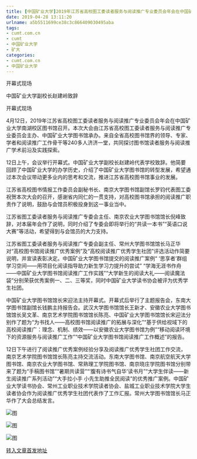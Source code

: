 ```yaml
---
title: [中国矿业大学]2019年江苏省高校图工委读者服务与阅读推广专业委员会年会在中国矿大召开 | cumt.com.cn
date: 2019-04-28 13:11:20
urlname: a5b5511699ce38c3c866409030495aba
tags: 
- cumt.com.cn
- cumt
- 中国矿业大学
- 矿大
categories:
- cumt.com.cn
- 中国矿业大学
---
```


开幕式现场

中国矿业大学副校长赵建岭致辞

开幕式现场

4月12日，2019年江苏省高校图工委读者服务与阅读推广专业委员会年会在中国矿业大学南湖校区图书馆召开。本次大会由江苏省高校图工委读者服务与阅读推广专业委员会主办、中国矿业大学图书馆承办。来自全省高校图书馆界的领导、专家、学者和阅读推广工作骨干等240多人济济一堂，共同探讨图书馆读者服务与阅读推广学术前沿及实践探索。

12日上午，会议举行开幕式。中国矿业大学副校长赵建岭代表学校致辞。他简要回顾了中国矿业大学的办学历史，介绍了中国矿业大学图书馆的转型发展，希望通过本次会议带动更多业内的思考和交流，推进江苏省高校图书馆事业的发展。

江苏省高校图书情报工作委员会副秘书长、南京大学图书馆副馆长罗钧代表图工委祝贺本次大会的召开，感谢省内同仁的一贯支持，对高校图书馆承担的阅读推广职责作了说明，鼓励与会馆员积极投身到这一事业当中。

江苏省图工委读者服务与阅读推广专委会主任、南京农业大学图书馆馆长倪峰致辞，对本届年会作了说明，同时介绍了专委会即将举行的“共读一本书”“英语口说大赛”等活动，希望得到与会馆员的大力支持。

江苏省图工委读者服务与阅读推广专委会副主任、常州大学图书馆馆长马正华对“高校图书馆阅读推广优秀案例”及“高校阅读推广优秀学生社团”评选活动作简要说明，并宣读表彰决定。中国矿业大学图书馆提交的阅读推广案例“ ‘思享者’群组学习空间——用项目化阅读指导助力新生学习力提升的尝试” “学海无涯书作舟——中国矿业大学图书馆阅读推广工作实践”“大学新生的阅读大礼——阅读魔法袋”分别荣获优秀案例一、二、三等奖，同时中国矿业大学读书协会被评为优秀学生社团。

中国矿业大学图书馆馆长宋迎法主持开幕式。开幕式后举行了主题报告会，东南大学图书馆副馆长钱鹏主持报告会。武汉大学图书馆馆长王新才、安徽农业大学图书馆馆长吴文革、南京艺术学院图书馆馆长陈亮、中国矿业大学图书馆馆长宋迎法分别作了题为“为书找人——高校图书馆阅读推广的拓展与深化”“基于供给视域下的高校阅读推广：理念、机制、绩效——以安徽农业大学图书馆为例”“移动阅读环境下的资源服务与阅读推广工作”“中国矿业大学图书馆阅读推广工作概述”的报告。

12日下午进行了阅读推广优秀案例经验分享及阅读推广优秀学生社团工作交流，南京艺术学院图书馆馆长陈亮主持交流活动。东南大学图书馆、南京航空航天大学图书馆、南京农业大学图书馆、常熟理工学院图书馆、南京晓庄学院图书馆分别带来了题为“手稿图书馆”“暑期共读营”“‘腹有诗书气自华’读书月”“大学生伴读——新生阅读推广系列活动”“大手拉小手 小先生助推全民阅读”的优秀推广案例。中国矿业大学读书协会、常州工业职业技术学院读者协会、盐城工业职业技术学院大学生读者协会作为阅读推广优秀学生社团代表作了工作汇报。常州大学图书馆馆长马正华作了大会总结发言。

![图](http://xwzx.cumt.edu.cn/_upload/article/images/e9/49/2cc885604919829db29cf3efdfc3/0c425506-a7cd-4ed4-a04d-4a9aa4cdb9a5.jpg)

![图](http://xwzx.cumt.edu.cn/_upload/article/images/e9/49/2cc885604919829db29cf3efdfc3/01796330-8404-437c-bf7d-9f330ce4dca1.jpg)

![图](http://xwzx.cumt.edu.cn/_upload/article/images/e9/49/2cc885604919829db29cf3efdfc3/d41ae129-14fb-445e-a4b8-fb4c64b38768.png)

[转入文章首发地址](http://xwzx.cumt.edu.cn/ee/4f/c513a519759/page.psp)